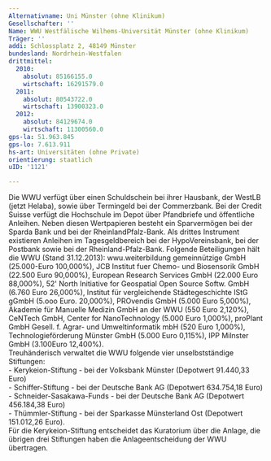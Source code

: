 ```yaml
---
Alternativname: Uni Münster (ohne Klinikum)
Gesellschafter: ''
Name: WWU Westfälische Wilhems-Universität Münster (ohne Klinikum)
Träger: ''
addi: Schlossplatz 2, 48149 Münster
bundesland: Nordrhein-Westfalen
drittmittel:
  2010:
    absolut: 85166155.0
    wirtschaft: 16291579.0
  2011:
    absolut: 80543722.0
    wirtschaft: 13900323.0
  2012:
    absolut: 84129674.0
    wirtschaft: 11300560.0
gps-la: 51.963.845
gps-lo: 7.613.911
hs-art: Universitäten (ohne Private)
orientierung: staatlich
uID: '1121'

---
```

Die WWU verfügt über einen Schuldschein bei ihrer Hausbank, der WestLB (jetzt Helaba), sowie über Termingeld bei der Commerzbank. Bei der Credit Suisse verfügt die Hochschule im Depot über Pfandbriefe und öffentliche Anleihen. Neben diesen Wertpapieren besteht ein Sparvermögen bei der Sparda Bank und bei der RheinlandPfalz-Bank. Als drittes Instrument existieren Anleihen im Tagesgeldbereich bei der HypoVereinsbank, bei der Postbank sowie bei der Rheinland-Pfalz-Bank. Folgende Beteiligungen hält die WWU (Stand 31.12.2013): wwu.weiterbildung gemeinnützige GmbH (25.000-Euro 100,000%), JCB Institut fuer Chemo- und Biosensorik GmbH (22.500 Euro 90,000%), European Research Services GmbH (22.000 Euro 88,000%), 52' North Initiative for Geospatial Open Source Softw. GmbH (6.760 Euro 26,000%), Institut für vergleichende Städtegeschichte IStG gGmbH (5.ooo Euro. 20,000%), PROvendis GmbH (5.000 Euro 5,000%), Akademie für Manuelle Medizin GmbH an der WWU (550 Euro 2,120%), CeNTech GmbH, Center for NanoTechnology (5.000 Euro 1,000%), proPlant GmbH Gesell. f. Agrar- und Umweltinformatik mbH (520 Euro 1,000%), Technologieförderung Münster GmbH (5.000 Euro 0,115%), IPP Milnster GmbH (3.100Euro 12,400%).<br>Treuhänderisch verwaltet die WWU folgende vier unselbstständige Stiftungen: <br>- Kerykeion-Stiftung - bei der Volksbank Münster (Depotwert 91.440,33 Euro) <br>- Schiffer-Stiftung - bei der Deutsche Bank AG (Depotwert 634.754,18 Euro) <br>- Schneider-Sasakawa-Funds - bei der Deutsche Bank AG (Depotwert 456.184,38 Euro) <br>- Thümmler-Stiftung - bei der Sparkasse Münsterland Ost (Depotwert 151.012,26 Euro).<br>Für die Kerykeion-Stiftung entscheidet das Kuratorium über die Anlage, die übrigen drei Stiftungen haben die Anlageentscheidung der WWU übertragen. 
